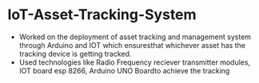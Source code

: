 # IoT-Asset-Tracking-System
- Worked on the deployment of asset tracking and management system through Arduino and IOT which ensuresthat whichever asset has the tracking device is getting tracked.
- Used technologies like Radio Frequency reciever transmitter modules, IOT board esp 8266, Arduino UNO Boardto achieve the tracking
